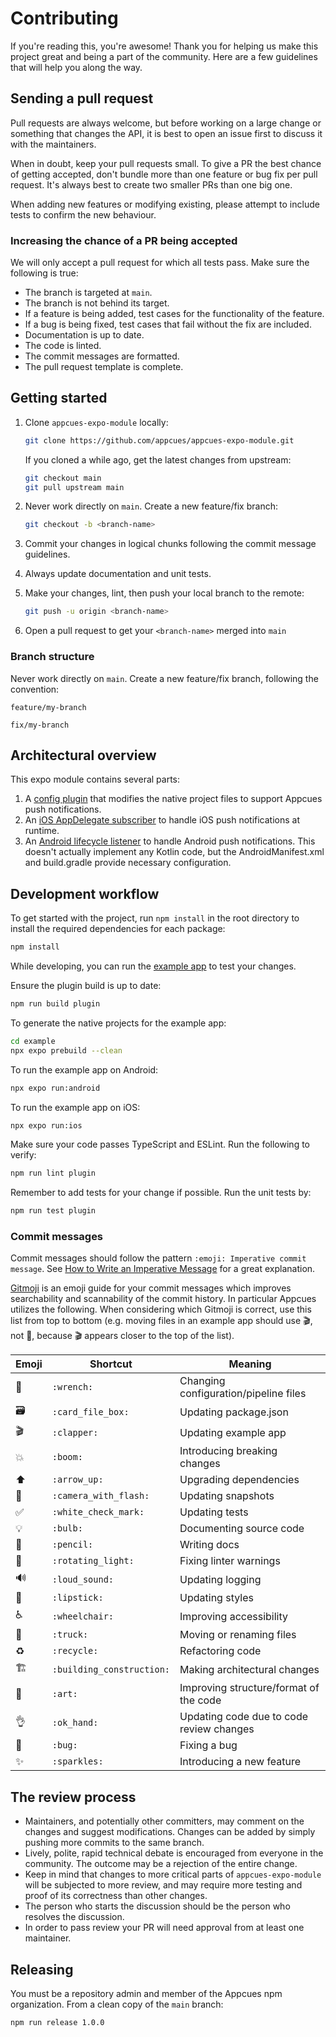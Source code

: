 # Contributing

If you're reading this, you're awesome! Thank you for helping us make this project great and being a part of the community. Here are a few guidelines that will help you along the way.

## Sending a pull request

Pull requests are always welcome, but before working on a large change or something that changes the API, it is best to open an issue first to discuss it with the maintainers.

When in doubt, keep your pull requests small. To give a PR the best chance of getting accepted, don't bundle more than one feature or bug fix per pull request. It's always best to create two smaller PRs than one big one.

When adding new features or modifying existing, please attempt to include tests to confirm the new behaviour.

### Increasing the chance of a PR being accepted

We will only accept a pull request for which all tests pass. Make sure the following is true:

- The branch is targeted at `main`.
- The branch is not behind its target.
- If a feature is being added, test cases for the functionality of the feature.
- If a bug is being fixed, test cases that fail without the fix are included.
- Documentation is up to date.
- The code is linted.
- The commit messages are formatted.
- The pull request template is complete.


## Getting started

1. Clone `appcues-expo-module` locally:

    ```bash
    git clone https://github.com/appcues/appcues-expo-module.git
    ```

   If you cloned a while ago, get the latest changes from upstream:

    ```bash
    git checkout main
    git pull upstream main
    ```

2. Never work directly on `main`. Create a new feature/fix branch:

    ```bash
    git checkout -b <branch-name>
    ```

4. Commit your changes in logical chunks following the commit message guidelines.

5. Always update documentation and unit tests.

6. Make your changes, lint, then push your local branch to the remote:

    ```bash
    git push -u origin <branch-name>
    ```

7. Open a pull request to get your `<branch-name>` merged into `main`

### Branch structure

Never work directly on `main`. Create a new feature/fix branch, following the convention:

`feature/my-branch`

`fix/my-branch`

## Architectural overview

This expo module contains several parts:

1. A [config plugin](/plugin/) that modifies the native project files to support Appcues push notifications.
2. An [iOS AppDelegate subscriber](/ios/) to handle iOS push notifications at runtime.
3. An [Android lifecycle listener](/android/) to handle Android push notifications. This doesn't actually implement any Kotlin code, but the AndroidManifest.xml and build.gradle provide necessary configuration.

## Development workflow

To get started with the project, run `npm install` in the root directory to install the required dependencies for each package:

```sh
npm install
```

While developing, you can run the [example app](/example/) to test your changes.

Ensure the plugin build is up to date:

```sh
npm run build plugin
```

To generate the native projects for the example app:

```sh
cd example
npx expo prebuild --clean
```

To run the example app on Android:

```sh
npx expo run:android
```

To run the example app on iOS:

```sh
npx expo run:ios
```

Make sure your code passes TypeScript and ESLint. Run the following to verify:

```sh
npm run lint plugin
```

Remember to add tests for your change if possible. Run the unit tests by:

```sh
npm run test plugin
```

### Commit messages

Commit messages should follow the pattern `:emoji: Imperative commit message`. See [How to Write an Imperative Message](https://chris.beams.io/posts/git-commit/#imperative) for a great explanation.

[Gitmoji](https://gitmoji.dev) is an emoji guide for your commit messages which improves searchability and scannability of the commit history. In particular Appcues utilizes the following. When considering which Gitmoji is correct, use this list from top to bottom (e.g. moving files in an example app should use 🎬, not 🚚, because 🎬 appears closer to the top of the list).

| Emoji | Shortcut | Meaning |
| ------ | ------ | ------ |
| 🔧 | `:wrench:` | Changing configuration/pipeline files |
| 🗃 | `:card_file_box:` | Updating package.json |
| 🎬 | `:clapper:` | Updating example app |
| 💥 | `:boom:` | Introducing breaking changes |
| ⬆️ | `:arrow_up:` | Upgrading dependencies |
| 📸 | `:camera_with_flash:` | Updating snapshots |
| ✅ | `:white_check_mark:` | Updating tests |
| 💡 | `:bulb:` | Documenting source code |
| 📝 | `:pencil:` | Writing docs |
| 🚨 | `:rotating_light:` | Fixing linter warnings |
| 🔊 | `:loud_sound:` | Updating logging |
| 💄 | `:lipstick:` | Updating styles |
| ♿ | `:wheelchair:` | Improving accessibility |
| 🚚 | `:truck:` | Moving or renaming files |
| ♻️ | `:recycle:` | Refactoring code |
| 🏗 | `:building_construction:` | Making architectural changes |
| 🎨 | `:art:` | Improving structure/format of the code |
| 👌 | `:ok_hand:` | Updating code due to code review changes |
| 🐛 | `:bug:` | Fixing a bug |
| ✨ | `:sparkles:` | Introducing a new feature |

## The review process

- Maintainers, and potentially other committers, may comment on the changes and suggest modifications. Changes can be added by simply pushing more commits to the same branch.
- Lively, polite, rapid technical debate is encouraged from everyone in the community. The outcome may be a rejection of the entire change.
- Keep in mind that changes to more critical parts of `appcues-expo-module` will be subjected to more review, and may require more testing and proof of its correctness than other changes.
- The person who starts the discussion should be the person who resolves the discussion.
- In order to pass review your PR will need approval from at least one maintainer.

## Releasing

You must be a repository admin and member of the Appcues npm organization. From a clean copy of the `main` branch:

```sh
npm run release 1.0.0
```

